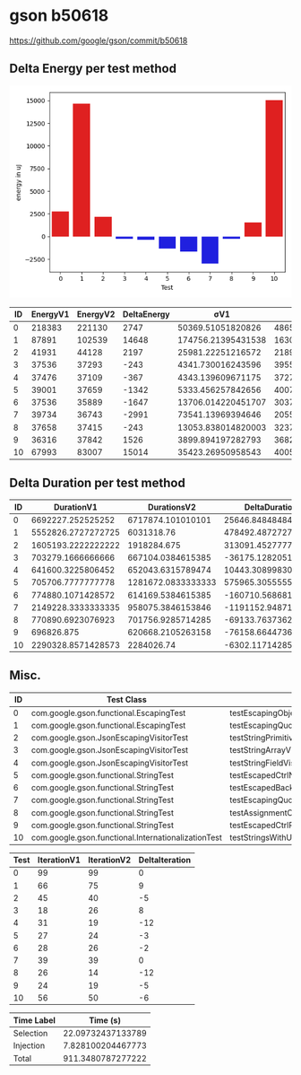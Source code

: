 # gson b50618


https://github.com/google/gson/commit/b50618



## Delta Energy per test method

![](./gson_delta_energy_0_v.png)


| ID | EnergyV1 | EnergyV2 | DeltaEnergy | σV1 | σV2 |
| --- | --- | --- | --- | --- | --- |
| 0 | 218383 | 221130 | 2747 | 50369.51051820826 | 48651.0186383463 |
| 1 | 87891 | 102539 | 14648 | 174756.21395431538 | 163024.48154101134 |
| 2 | 41931 | 44128 | 2197 | 25981.22251216572 | 21893.09729570887 |
| 3 | 37536 | 37293 | -243 | 4341.730016243596 | 3955.367191715805 |
| 4 | 37476 | 37109 | -367 | 4343.139609671175 | 3727.258837700073 |
| 5 | 39001 | 37659 | -1342 | 5333.456257842656 | 40079.467665553726 |
| 6 | 37536 | 35889 | -1647 | 13706.014220451707 | 3037.966071579965 |
| 7 | 39734 | 36743 | -2991 | 73541.13969394646 | 20551.89105980572 |
| 8 | 37658 | 37415 | -243 | 13053.838014820003 | 3237.287502284741 |
| 9 | 36316 | 37842 | 1526 | 3899.894197282793 | 3682.2345791441476 |
| 10 | 67993 | 83007 | 15014 | 35423.26950958543 | 40056.147069751976 |

## Delta Duration per test method


| ID | DurationV1 | DurationsV2 | DeltaDuration |
| --- | --- | --- | --- |
| 0 | 6692227.252525252 | 6717874.101010101 | 25646.848484848626 |
| 1 | 5552826.2727272725 | 6031318.76 | 478492.4872727273 |
| 2 | 1605193.2222222222 | 1918284.675 | 313091.4527777778 |
| 3 | 703279.1666666666 | 667104.0384615385 | -36175.12820512813 |
| 4 | 641600.3225806452 | 652043.6315789474 | 10443.308998302207 |
| 5 | 705706.7777777778 | 1281672.0833333333 | 575965.3055555555 |
| 6 | 774880.1071428572 | 614169.5384615385 | -160710.56868131866 |
| 7 | 2149228.3333333335 | 958075.3846153846 | -1191152.948717949 |
| 8 | 770890.6923076923 | 701756.9285714285 | -69133.76373626373 |
| 9 | 696826.875 | 620668.2105263158 | -76158.66447368416 |
| 10 | 2290328.8571428573 | 2284026.74 | -6302.117142857052 |

## Misc.

| ID | Test Class | Test Method |
| --- | --- | --- |
| 0 | com.google.gson.functional.EscapingTest | testEscapingObjectFields |
| 1 | com.google.gson.functional.EscapingTest | testEscapingQuotesInStringArray |
| 2 | com.google.gson.JsonEscapingVisitorTest | testStringPrimitiveVisitationEscapingRequired |
| 3 | com.google.gson.JsonEscapingVisitorTest | testStringArrayVisitationEscapingRequired |
| 4 | com.google.gson.JsonEscapingVisitorTest | testStringFieldVisitationEscapingRequired |
| 5 | com.google.gson.functional.StringTest | testEscapedCtrlNInStringSerialization |
| 6 | com.google.gson.functional.StringTest | testEscapedBackslashInStringSerialization |
| 7 | com.google.gson.functional.StringTest | testEscapingQuotesInStringSerialization |
| 8 | com.google.gson.functional.StringTest | testAssignmentCharSerialization |
| 9 | com.google.gson.functional.StringTest | testEscapedCtrlRInStringSerialization |
| 10 | com.google.gson.functional.InternationalizationTest | testStringsWithUnicodeChineseCharactersSerialization |




| Test | IterationV1 | IterationV2 | DeltaIteration |
| --- | --- | --- | --- |
| 0 | 99 | 99 | 0 |
| 1 | 66 | 75 | 9 |
| 2 | 45 | 40 | -5 |
| 3 | 18 | 26 | 8 |
| 4 | 31 | 19 | -12 |
| 5 | 27 | 24 | -3 |
| 6 | 28 | 26 | -2 |
| 7 | 39 | 39 | 0 |
| 8 | 26 | 14 | -12 |
| 9 | 24 | 19 | -5 |
| 10 | 56 | 50 | -6 |



| Time Label | Time (s) |
| --- | --- |
| Selection | 22.09732437133789 |
| Injection | 7.828100204467773 |
| Total | 911.3480787277222 |


